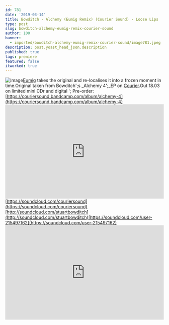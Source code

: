 ```yaml
---
id: 781
date: '2019-03-14'
title: Bowditch - Alchemy (Eumig Remix) (Courier Sound) - Loose Lips
type: post
slug: bowditch-alchemy-eumig-remix-courier-sound
author: 100
banner:
  - imported/bowditch-alchemy-eumig-remix-courier-sound/image781.jpeg
description: post.yoast_head_json.description
published: true
tags: premiere
featured: false
itworked: true
---
```

![image](../imported/bowditch-alchemy-eumig-remix-courier-sound/image781.jpeg)[Eumig](https://www.discogs.com/artist/4923841-Eumig) takes the original and re-localises it into a frozen moment in time.Original taken from Bowditch';s _Alchemy 4';_EP on [Courier](https://couriersound.bandcamp.com/).Out 18.03 on limited mini CDr and digital '; Pre-order: [https://couriersound.bandcamp.com/album/alchemy-4](https://couriersound.bandcamp.com/album/alchemy-4)<iframe width='100%' height='300' scrolling='no' frameborder='no' allow='autoplay' src='https://w.soundcloud.com/player/?url=https%3A//api.soundcloud.com/tracks/590126559&color=%23ff5500&auto_play=false&hide_related=false&show_comments=true&show_user=true&show_reposts=false&show_teaser=true'></iframe>[https://soundcloud.com/couriersound](https://soundcloud.com/couriersound)[http://soundcloud.com/stuartbowditch](http://soundcloud.com/stuartbowditch)[https://soundcloud.com/user-215497162](https://soundcloud.com/user-215497162)<iframe width='100%' height='300' scrolling='no' frameborder='no' allow='autoplay' src='https://www.youtube.com/embed/JDFvyDaIm04'></iframe>
